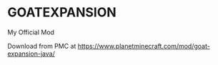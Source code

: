 # GOATEXPANSION
My Official Mod

Download from PMC at https://www.planetminecraft.com/mod/goat-expansion-java/
